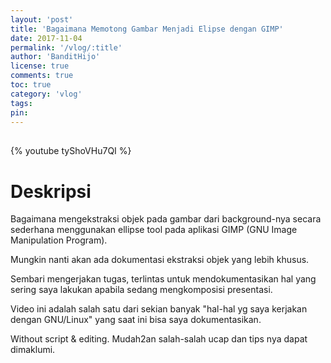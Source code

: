 ```yaml
---
layout: 'post'
title: 'Bagaimana Memotong Gambar Menjadi Elipse dengan GIMP'
date: 2017-11-04
permalink: '/vlog/:title'
author: 'BanditHijo'
license: true
comments: true
toc: true
category: 'vlog'
tags:
pin:
---
```


<div style="margin-top:30px;"></div>

{% youtube tyShoVHu7QI %}

# Deskripsi

Bagaimana mengekstraksi objek pada gambar dari background-nya secara sederhana menggunakan ellipse tool pada aplikasi GIMP (GNU Image Manipulation Program).

Mungkin nanti akan ada dokumentasi ekstraksi objek yang lebih khusus.

Sembari mengerjakan tugas, terlintas untuk mendokumentasikan hal yang sering saya lakukan apabila sedang mengkomposisi presentasi.

Video ini adalah salah satu dari sekian banyak "hal-hal yg saya kerjakan dengan GNU/Linux" yang saat ini bisa saya dokumentasikan.

Without script & editing. Mudah2an salah-salah ucap dan tips nya dapat dimaklumi.
